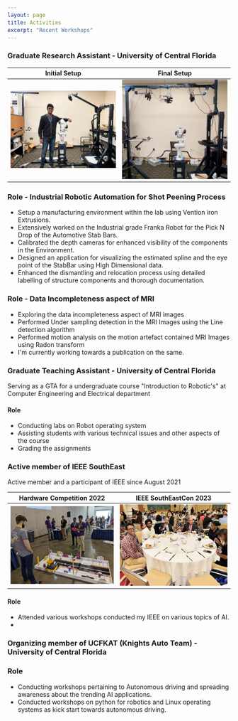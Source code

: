 ```yaml
---
layout: page
title: Activities
excerpt: "Recent Workshops"
---
```


### Graduate Research Assistant - University of Central Florida

Initial Setup            |  Final Setup
:-----------------------------------:|:-------------------------:
![](assets/Images/IASetup2.jpg) |  ![](assets/Images/IASetup.jpg)


### Role - Industrial Robotic Automation for Shot Peening Process
  - Setup a manufacturing environment within the lab using Vention iron Extrusions.
  - Extensively worked on the Industrial grade Franka Robot for the Pick N Drop of the Automotive Stab Bars.
  - Calibrated the depth cameras for enhanced visibility of the components in the Environment.
  - Designed an application for visualizing the estimated spline and the eye point of the StabBar using High Dimensional data.
  - Enhanced the dismantling and relocation process using detailed labelling of structure components and thorough documentation.

### Role - Data Incompleteness aspect of MRI 
  - Exploring the data incompleteness aspect of MRI images 
  - Performed Under sampling detection in the MRI Images using the Line detection algorithm
  - Performed motion analysis on the motion artefact contained MRI Images using Radon transform
  - I'm currently working towards a publication on the same.
 
### Graduate Teaching Assistant - University of Central Florida
Serving as a GTA for a undergraduate course "Introduction to Robotic's" at Computer Engineering and Electrical department
#### Role
  - Conducting labs on Robot operating system
  - Assisting students with various technical issues and other aspects of the course
  - Grading the assignments 

### Active member of IEEE SouthEast
Active member and a participant of IEEE since August 2021

Hardware Competition 2022            |  IEEE SouthEastCon 2023
:-----------------------------------:|:-------------------------:
![](assets/Images/IEEE2022.jpg) |  ![](assets/Images/IEEE2023.jpg)


#### Role
  - Attended various workshops conducted my IEEE on various topics of AI.
  - 

### Organizing member of UCFKAT (Knights Auto Team) - University of Central Florida
### Role
 - Conducting workshops pertaining to Autonomous driving and spreading awareness about the trending AI applications.
 - Conducted workshops on python for robotics and Linux operating systems as kick start towards autonomous driving.
 
